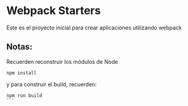 # Webpack Starters
Este es el proyecto inicial para crear aplicaciones utilizando webpack

## Notas:
Recuerden reconstruir los módulos de Node
```
npm install
```

y para construir el build, recuerden:
````
npm run build
```